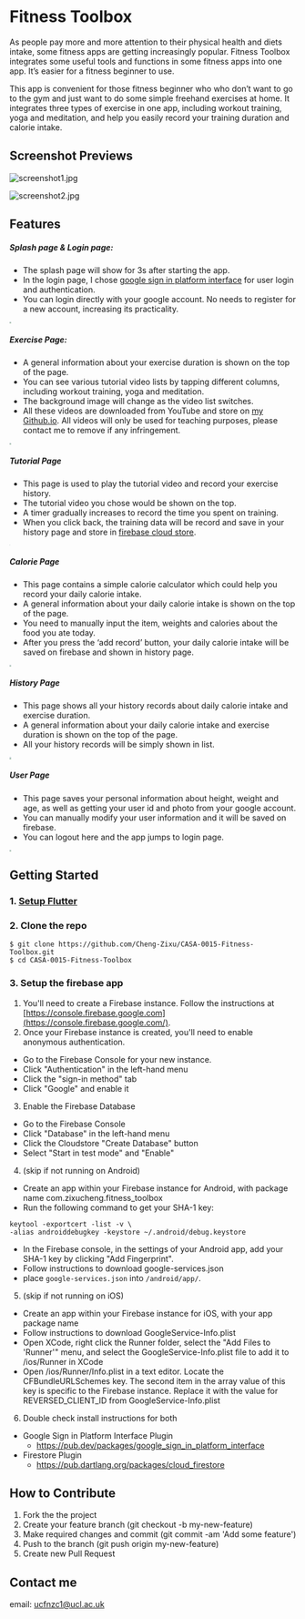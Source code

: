 # Fitness Toolbox

As people pay more and more attention to their physical health and diets intake, some fitness apps are getting increasingly popular. Fitness Toolbox integrates some useful tools and functions in some fitness apps into one app. It’s easier for a fitness beginner to use.

This app is convenient for those fitness beginner who who don’t want to go to the gym and just want to do some simple freehand exercises at home. It integrates three types of exercise in one app, including workout training, yoga and meditation, and help you easily record your training duration and calorie intake.

## Screenshot Previews

![screenshot1.jpg](./assets/images/screenshot1.jpg)

![screenshot2.jpg](./assets/images/screenshot2.jpg)

## Features

##### Splash page & Login page:

* The splash page will show for 3s after starting the app.
* In the login page, I chose [google sign in platform interface](https://pub.dev/packages/google_sign_in_platform_interface) for user login and authentication.
* You can login directly with your google account. No needs to register for a new account, increasing its practicality.

<img src=".\assets\images\splash&login_page.png" style="zoom:20%;" />

##### Exercise Page:

* A general information about your exercise duration is shown on the top of the page.
* You can see various tutorial video lists by tapping different columns, including workout training, yoga and meditation.
* The background image will change as the video list switches.
* All these videos are downloaded from YouTube and store on [my Github.io](https://github.com/Cheng-Zixu/cheng-zixu.github.io). All videos will only be used for teaching purposes, please contact me to remove if any infringement.

<img src=".\assets\images\exercise_page.jpg" style="zoom:20%;" />

##### Tutorial Page

* This page is used to play the tutorial video and record your exercise history.
* The tutorial video you chose would be shown on the top.
* A timer gradually increases to record the time you spent on training.
* When you click back, the training data will be record and save in your history page and store in [firebase cloud store](https://pub.dev/packages/cloud_firestore).

<img src=".\assets\images\tutorial_page.png" style="zoom:5%;" />

##### Calorie Page

* This page contains a simple calorie calculator which could help you record your daily calorie intake.
* A general information about your daily calorie intake is shown on the top of the page.
* You need to manually input the item, weights and calories about the food you ate today.
* After you press the ‘add record’ button, your daily calorie intake will be saved on firebase and shown in history page.

<img src=".\assets\images\calorie_page.png" style="zoom:20%;" />

##### History Page

* This page shows all your history records about daily calorie intake and exercise duration.
* A general information about your daily calorie intake and exercise duration is shown on the top of the page.
* All your history records will be simply shown in list.

<img src=".\assets\images\history_page.png" style="zoom:20%;" />

##### User Page

* This page saves your personal information about height, weight and age, as well as getting your user id and photo from your google account.
* You can manually modify your user information and it will be saved on firebase.
* You can logout here and the app jumps to login page.

<img src=".\assets\images\user_page.png" style="zoom:20%;" />

## Getting Started

### 1. [Setup Flutter](https://flutter.io/setup/)

### 2. Clone the repo

```
$ git clone https://github.com/Cheng-Zixu/CASA-0015-Fitness-Toolbox.git
$ cd CASA-0015-Fitness-Toolbox
```

### 3. Setup the firebase app

1. You'll need to create a Firebase instance. Follow the instructions at [https://console.firebase.google.com](https://console.firebase.google.com/).
2. Once your Firebase instance is created, you'll need to enable anonymous authentication.

- Go to the Firebase Console for your new instance.
- Click "Authentication" in the left-hand menu
- Click the "sign-in method" tab
- Click "Google" and enable it

3. Enable the Firebase Database

- Go to the Firebase Console
- Click "Database" in the left-hand menu
- Click the Cloudstore "Create Database" button
- Select "Start in test mode" and "Enable"

4. (skip if not running on Android)

- Create an app within your Firebase instance for Android, with package name com.zixucheng.fitness_toolbox
- Run the following command to get your SHA-1 key:

```
keytool -exportcert -list -v \
-alias androiddebugkey -keystore ~/.android/debug.keystore
```

- In the Firebase console, in the settings of your Android app, add your SHA-1 key by clicking "Add Fingerprint".
- Follow instructions to download google-services.json
- place `google-services.json` into `/android/app/`.

5. (skip if not running on iOS)

- Create an app within your Firebase instance for iOS, with your app package name
- Follow instructions to download GoogleService-Info.plist
- Open XCode, right click the Runner folder, select the "Add Files to 'Runner'" menu, and select the GoogleService-Info.plist file to add it to /ios/Runner in XCode
- Open /ios/Runner/Info.plist in a text editor. Locate the CFBundleURLSchemes key. The second item in the array value of this key is specific to the Firebase instance. Replace it with the value for REVERSED_CLIENT_ID from GoogleService-Info.plist

6. Double check install instructions for both

- Google Sign in Platform Interface Plugin
  - https://pub.dev/packages/google_sign_in_platform_interface
- Firestore Plugin
  - https://pub.dartlang.org/packages/cloud_firestore

## How to Contribute

1. Fork the the project
2. Create your feature branch (git checkout -b my-new-feature)
3. Make required changes and commit (git commit -am 'Add some feature')
4. Push to the branch (git push origin my-new-feature)
5. Create new Pull Request

## Contact me

email: ucfnzc1@ucl.ac.uk

